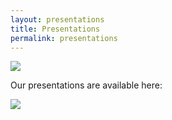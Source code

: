 ```yaml
---
layout: presentations
title: Presentations
permalink: presentations
---
```


<img src="{{site.baseurl}}/assets/img/favicon.png">

Our presentations are available here:

<img src="{{site.baseurl}}/assets/pdf/Dummy.pdf">